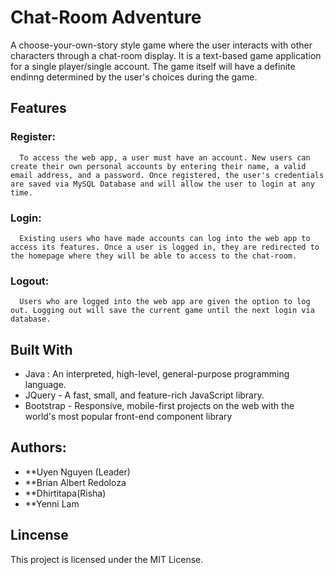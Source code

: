 # Chat-Room Adventure
  A choose-your-own-story style game where the user interacts with other characters through a chat-room display. It is a text-based game application for a single player/single account. The game itself will have a definite endinng determined by the user's choices during the game.
  
## Features
### Register: ###
      To access the web app, a user must have an account. New users can create their own personal accounts by entering their name, a valid email address, and a password. Once registered, the user's credentials are saved via MySQL Database and will allow the user to login at any time.
      
### Login: ###
      Existing users who have made accounts can log into the web app to access its features. Once a user is logged in, they are redirected to the homepage where they will be able to access to the chat-room.
      
### Logout: ###
      Users who are logged into the web app are given the option to log out. Logging out will save the current game until the next login via database. 
  
## Built With
 - Java : An interpreted, high-level, general-purpose programming language.
 - JQuery - A fast, small, and feature-rich JavaScript library.
 - Bootstrap - Responsive, mobile-first projects on the web with the world's most popular front-end component library

## Authors:
* **Uyen Nguyen (Leader)
* **Brian Albert Redoloza
* **Dhirtitapa(Risha)
* **Yenni Lam

## Lincense

This project is licensed under the MIT License.
